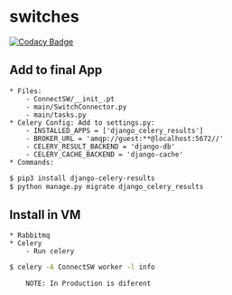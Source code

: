 # switches

[![Codacy Badge](https://api.codacy.com/project/badge/Grade/9cb3dff776144b35956c91cc96b36c05)](https://app.codacy.com/gh/Self-Service-Campus/ssc-switches?utm_source=github.com&utm_medium=referral&utm_content=Self-Service-Campus/ssc-switches&utm_campaign=Badge_Grade_Settings)

## Add to final App
	* Files:
		- ConnectSW/__init_.pt
		- main/SwitchConnector.py
		- main/tasks.py
	* Celery Config: Add to settings.py:
		- INSTALLED_APPS = ['django_celery_results']
		- BROKER_URL = 'amqp://guest:**@localhost:5672//'
		- CELERY_RESULT_BACKEND = 'django-db'
		- CELERY_CACHE_BACKEND = 'django-cache'
	* Commands:
```sh
$ pip3 install django-celery-results
$ python manage.py migrate django_celery_results
```

## Install in VM
	* Rabbitmq
	* Celery
		- Run celery
```sh
$ celery -A ConnectSW worker -l info
```
		NOTE: In Production is diferent
